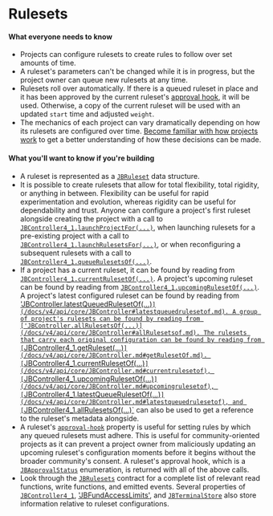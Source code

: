# Rulesets

#### What everyone needs to know

* Projects can configure rulesets to create rules to follow over set amounts of time.
* A ruleset's parameters can't be changed while it is in progress, but the project owner can queue new rulesets at any time.
* Rulesets roll over automatically. If there is a queued ruleset in place and it has been approved by the current ruleset's [approval hook](ruleset-approval-hook.md), it will be used. Otherwise, a copy of the current ruleset will be used with an updated `start` time and adjusted `weight`.
* The mechanics of each project can vary dramatically depending on how its rulesets are configured over time. [Become familiar with how projects work](project.md) to get a better understanding of how these decisions can be made.

#### What you'll want to know if you're building

* A ruleset is represented as a [`JBRuleset`](/docs/v4/api/core/structs/JBRuleset.md) data structure.
* It is possible to create rulesets that allow for total flexibility, total rigidity, or anything in between. Flexibility can be useful for rapid experimentation and evolution, whereas rigidity can be useful for dependability and trust. Anyone can configure a project's first ruleset alongside creating the project with a call to [`JBController4_1.launchProjectFor(...)`](/docs/v4/api/core/JBController.md#launchprojectfor), when launching rulesets for a pre-existing project with a call to [`JBController4_1.launchRulesetsFor(...)`](/docs/v4/api/core/JBController.md#launchrulesetsfor), or when reconfiguring a subsequent rulesets with a call to [`JBController4_1.queueRulesetsOf(...)`](/docs/v4/api/core/JBController.md#queuerulesetsof).
* If a project has a current ruleset, it can be found by reading from [`JBController4_1.currentRulesetOf(...)`](/docs/v4/api/core/JBController.md#currentrulesetof). A project's upcoming ruleset can be found by reading from [`JBController4_1.upcomingRulesetOf(...)`](/docs/v4/api/core/JBController.md#upcomingrulesetof). A project's latest configured ruleset can be found by reading from ['JBController.latestQueuedRulesetOf(...)`](/docs/v4/api/core/JBController#latestqueuedrulesetof.md). A group of project's rulesets can be found by reading from ['JBController.allRulesetsOf(...)](/docs/v4/api/core/JBController#allRulesetsof.md). The rulesets that carry each original configuration can be found by reading from [`JBController4_1.getRuleset(...)`](/docs/v4/api/core/JBController.md#getRulesetOf.md). [`JBController4_1.currentRulesetOf(...)`](/docs/v4/api/core/JBController.md#currentrulesetof), [`JBController4_1.upcomingRulesetOf(...)`](/docs/v4/api/core/JBController.md#upcomingrulesetof), [`JBController4_1.latestQueueRulesetOf(...)`](/docs/v4/api/core/JBController.md#latestqueuedrulesetof), and [`JBController4_1.allRulesetsOf(...)`](/docs/v4/api/core/JBController.md#allrulesetsof) can also be used to get a reference to the ruleset's metadata alongside.
* A ruleset's [`approval-hook`](ruleset-approval-hook.md) property is useful for setting rules by which any queued rulesets must adhere. This is useful for community-oriented projects as it can prevent a project owner from maliciously updating an upcoming ruleset's configuration moments before it begins without the broader community's consent. A ruleset's approval hook, which is a [`JBApprovalStatus`](/docs/v4/api/core/enums/JBApprovalStatus.md) enumeration, is returned with all of the above calls. 
* Look through the [`JBRulesets`](/docs/v4/api/core/JBRulesets.md) contract for a complete list of relevant read functions, write functions, and emitted events. Several properties of [`JBController4_1`](/docs/v4/api/core/JBController4_1.md), ['JBFundAccessLimits'](/docs/v4/api/core/JBFundAccessLimits.md), and [`JBTerminalStore`](/docs/v4/api/core/JBTerminalStore.md) also store information relative to ruleset configurations.

